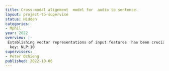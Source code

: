 ```yaml
---
title: Cross-modal alignment  model for  audio to sentence.
layout: project-to-supervise
status: Hidden
categories:
- Mphil
year: 2022
overview: |-
 Establishing vector representations of input features  has been crucial to the success of machine learning especially natural language processing [1], [2], [3]. The vector representations( embeddings) are always exploited in downstream tasks such as machine translation where the intuition is that words appearing in similar context  should generate similar word embeddings hence should be aligned. The idea of similar words generating similar representation has been extended to cross-lingual alignment[4], [5], [6], [7]. It has been exploited to perform machine translation between two different languages without any annotated dataset linking these languages. This is due to the discovery that similar words from different languages  share similar structures in a continuous  word embedding space. This eliminates the need for a large parallel training corpus to train NMT systems. Works in [8] extends this  concept to perform cross-modal alignment between  text and  audio   where audio segments are aligned to words with similar embeddings in a joint continuous embedding space. This is helpful to generate audio transcription without any transcribed dataset to train the transcription model. For low resource languages this is crucial.  Despite this remarkable results reported by [8]. While the word based  generation from audio may appear natural for speech, it is still not clear how to chunk speech audio in a lengths that correctly generates words. It  is also slow to generate slow. This project proposes an audio to sentence generation as opposed to existing  audio to word generation. Can we develop a  model where a  whole sentence is generated at once based on a given chunk of  speech. Basically can cross-modal alignment be developed where an audio chunk and a  sentence share a continuous embedding space.  Will this speed up transcription of a recorded speech ?  will the long dependencies within the sentence level audio chunks affect the quality of transcription. How can we effectively identify sentences boundaries  with a given audio ?. In this project we will utilize the dataset exploited in [8].
  key: NLP:10
supervisors:
- Peter Ochieng
published: 2022-10-06
---
```



